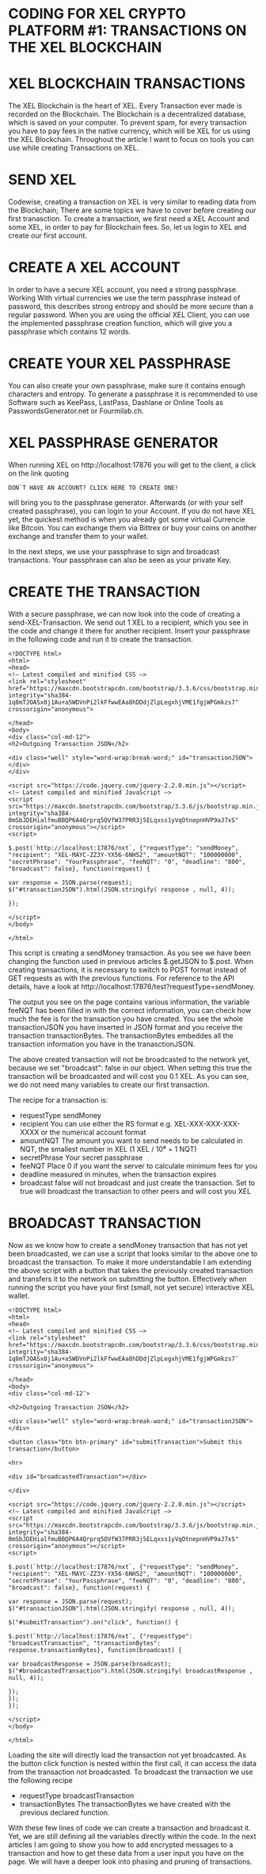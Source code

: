# CODING FOR XEL CRYPTO PLATFORM #1: TRANSACTIONS ON THE XEL BLOCKCHAIN


# XEL BLOCKCHAIN TRANSACTIONS
The XEL Blockchain is the heart of XEL. Every Transaction ever made is recorded on the Blockchain.
The Blockchain is a decentralized database, which is saved on your computer.
To prevent spam, for every transaction you have to pay fees in the native currency, which will be XEL for us using the XEL Blockchain.
Throughout the article I want to focus on tools you can use while creating Transactions on XEL.

# SEND XEL
Codewise, creating a transaction on XEL is very similar to reading data from the Blockchain;
There are some topics we have to cover before creating our first tranasction.
To create a transaction, we first need a XEL Account and some XEL, in order to pay for Blockchain fees. So, let us login to XEL and create our first account.

# CREATE A XEL ACCOUNT
In order to have a secure XEL account, you need a strong passphrase. Working With virtual currencies we use the term passphrase instead of password, this describes strong entropy and should be more secure than a regular password. When you are using the official XEL Client, you can use the implemented passphrase creation function, which will give you a passphrase which contains 12 words.

# CREATE YOUR XEL PASSPHRASE
You can also create your own passphrase, make sure it contains enough characters and entropy. To generate a passphrase it is recommended to use Software such as KeePass, LastPass, Dashlane or Online Tools as PasswordsGenerator.net or Fourmilab.ch.

# XEL PASSPHRASE GENERATOR
When running XEL on http://localhost:17876 you will get to the client, a click on the link quoting

```
DON`T HAVE AN ACCOUNT? CLICK HERE TO CREATE ONE!
```

will bring you to the passphrase generator. Afterwards (or with your self created passphrase), you can login to your Account. If you do not have XEL yet, the quickest method is when you already got some virtual Currencie like Bitcoin. You can exchange them via Bittrex or buy your coins on another exchange and transfer them to your wallet.

In the next steps, we use your passphrase to sign and broadcast transactions. Your passphrase can also be seen as your private Key.

# CREATE THE TRANSACTION

With a secure passphrase, we can now look into the code of creating a send-XEL-Transaction. We send out 1 XEL to a recipient, which you see in the code and change it there for another recipient. Insert your passphrase in the following code and run it to create the transaction.

```
<!DOCTYPE html>
<html>
<head>
<!– Latest compiled and minified CSS –>
<link rel="stylesheet" href="https://maxcdn.bootstrapcdn.com/bootstrap/3.3.6/css/bootstrap.min.css" integrity="sha384-1q8mTJOASx8j1Au+a5WDVnPi2lkFfwwEAa8hDDdjZlpLegxhjVME1fgjWPGmkzs7" crossorigin="anonymous">

</head>
<body>
<div class="col-md-12">
<h2>Outgoing Transaction JSON</h2>

<div class="well" style="word-wrap:break-word;" id="transactionJSON"></div>
</div>

<script src="https://code.jquery.com/jquery-2.2.0.min.js"></script>
<!– Latest compiled and minified JavaScript –>
<script src="https://maxcdn.bootstrapcdn.com/bootstrap/3.3.6/js/bootstrap.min.js" integrity="sha384-0mSbJDEHialfmuBBQP6A4Qrprq5OVfW37PRR3j5ELqxss1yVqOtnepnHVP9aJ7xS" crossorigin="anonymous"></script>
<script>

$.post(`http://localhost:17876/nxt`, {"requestType": "sendMoney", "recipient": "XEL-MAYC-ZZ3Y-YX56-6NH52", "amountNQT": "100000000", "secretPhrase": "YourPassphrase", "feeNQT": "0", "deadline": "800", "broadcast": false}, function(request) {

var response = JSON.parse(request);
$("#transactionJSON").html(JSON.stringify( response , null, 4));

});

</script>
</body>

</html>
```

This script is creating a sendMoney transaction. As you see we have been changing the function used in previous articles $.getJSON to $.post. When creating transactions, it is necessary to switch to POST format instead of GET requests as with the previous functions. For reference to the API details, have a look at http://localhost:17876/test?requestType=sendMoney.

The output you see on the page contains various information, the variable feeNQT has been filled in with the correct information, you can check how much the fee is for the transaction you have created. You see the whole transactionJSON you have inserted in JSON format and you receive the transaction transactionBytes. The transactionBytes embeddes all the transaction information you have in the tranasctionJSON.

The above created transaction will not be broadcasted to the network yet, because we set "broadcast": false in our object. When setting this true the transaction will be broadcasted and will cost you 0.1 XEL. As you can see, we do not need many variables to create our first transaction.

The recipe for a transaction is:

* requestType sendMoney
* recipient You can use either the RS format e.g. XEL-XXX-XXX-XXX-XXXX or the numerical account format
* amountNQT The amount you want to send needs to be calculated in NQT, the smallest number in XEL (1 XEL / 10⁸ = 1 NQT)
* secretPhrase Your secret passphrase
* feeNQT Place 0 if you want the server to calculate minimum fees for you
* deadline measured in minutes, when the transaction expires
* broadcast false will not broadcast and just create the transaction. Set to true will broadcast the transaction to other peers and will cost you XEL

# BROADCAST TRANSACTION

Now as we know how to create a sendMoney transaction that has not yet been broadcasted, we can use a script that looks similar to the above one to broadcast the transaction. To make it more understandable I am extending the above script with a button that takes the previously created transaction and transfers it to the network on submitting the button. Effectively when running the script you have your first (small, not yet secure) interactive XEL wallet.

```
<!DOCTYPE html>
<html>
<head>
<!– Latest compiled and minified CSS –>
<link rel="stylesheet" href="https://maxcdn.bootstrapcdn.com/bootstrap/3.3.6/css/bootstrap.min.css" integrity="sha384-1q8mTJOASx8j1Au+a5WDVnPi2lkFfwwEAa8hDDdjZlpLegxhjVME1fgjWPGmkzs7″ crossorigin="anonymous">

</head>
<body>
<div class="col-md-12″>

<h2>Outgoing Transaction JSON</h2>

<div class="well" style="word-wrap:break-word;" id="transactionJSON"></div>

<button class="btn btn-primary" id="submitTransaction">Submit this transaction</button>

<hr>

<div id="broadcastedTransaction"></div>

</div>

<script src="https://code.jquery.com/jquery-2.2.0.min.js"></script>
<!– Latest compiled and minified JavaScript –>
<script src="https://maxcdn.bootstrapcdn.com/bootstrap/3.3.6/js/bootstrap.min.js" integrity="sha384-0mSbJDEHialfmuBBQP6A4Qrprq5OVfW37PRR3j5ELqxss1yVqOtnepnHVP9aJ7xS" crossorigin="anonymous"></script>
<script>

$.post(`http://localhost:17876/nxt`, {"requestType": "sendMoney", "recipient": "XEL-MAYC-ZZ3Y-YX56-6NH52", "amountNQT": "100000000", "secretPhrase": "YourPassphrase", "feeNQT": "0", "deadline": "800", "broadcast": false}, function(request) {

var response = JSON.parse(request);
$("#transactionJSON").html(JSON.stringify( response , null, 4));

$("#submitTransaction").on("click", function() {

$.post(`http://localhost:17876/nxt`, {"requestType": "broadcastTransaction", "transactionBytes": response.transactionBytes}, function(broadcast) {

var broadcastResponse = JSON.parse(broadcast);
$("#broadcastedTransaction").html(JSON.stringify( broadcastResponse , null, 4));

});
});
});

</script>
</body>

</html>
```

Loading the site will directly load the transaction not yet broadcasted. As the button click function is nested within the first call, it can access the data from the transaction not broadcasted. To broadcast the transaction we use the following recipe

* requestType broadcastTransaction
* transactionBytes The transactionBytes we have created with the previous declared function.

With these few lines of code we can create a transaction and broadcast it. Yet, we are still defining all the variables directly within the code. In the next articles I am going to show you how to add encrypted messages to a transaction and how to get these data from a user input you have on the page. We will have a deeper look into phasing and pruning of transactions.
